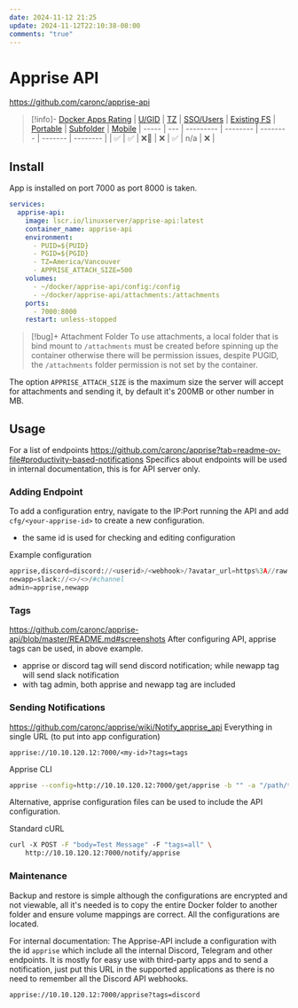 ```yaml
---
date: 2024-11-12 21:25
update: 2024-11-12T22:10:38-08:00
comments: "true"
---
```

# Apprise API
https://github.com/caronc/apprise-api
> [!info]- [Docker Apps Rating](../02-docker-ratings.md)
> | [U/GID](../02-docker-ratings.md#ugid) | [TZ](../02-docker-ratings.md#tz)  | [SSO/Users](../02-docker-ratings.md#sso) | [Existing FS](../02-docker-ratings.md#existing-fs) | [Portable](../02-docker-ratings.md#portable) | [Subfolder](../02-docker-ratings.md#subfolder) | [Mobile](../02-docker-ratings.md#mobile)
> | ----- | --- | --------- | -------- | -------- | ------- | -------- |
> | ✅     | ✅  | ❌🤵       | ❌        | ✅ | n/a | ❌ |

## Install
App is installed on port 7000 as port 8000 is taken.
```yaml
services:
  apprise-api:
    image: lscr.io/linuxserver/apprise-api:latest
    container_name: apprise-api
    environment:
      - PUID=${PUID}
      - PGID=${PGID}
      - TZ=America/Vancouver
      - APPRISE_ATTACH_SIZE=500
    volumes:
      - ~/docker/apprise-api/config:/config
      - ~/docker/apprise-api/attachments:/attachments
    ports:
      - 7000:8000
    restart: unless-stopped
```

> [!bug]+ Attachment Folder
> To use attachments, a local folder that is bind mount to `/attachments` must be created before spinning up the container otherwise there will be permission issues, despite PUGID, the `/attachments` folder permission is not set by the container. 

The option `APPRISE_ATTACH_SIZE` is the maximum size the server will accept for attachments and sending it, by default it's 200MB or other number in MB.
## Usage
For a list of endpoints
https://github.com/caronc/apprise?tab=readme-ov-file#productivity-based-notifications
Specifics about endpoints will be used in internal documentation, this is for API server only.
### Adding Endpoint
To add a configuration entry, navigate to the IP:Port running the API and add `cfg/<your-apprise-id>` to create a new configuration.
- the same id is used for checking and editing configuration

Example configuration
```python
apprise,discord=discord://<userid>/<webhook>/?avatar_url=https%3A//raw.githubusercontent.com/walkxcode/dashboard-icons/main/png/apprise.png
newapp=slack://<>/<>/#channel
admin=apprise,newapp
```
### Tags
https://github.com/caronc/apprise-api/blob/master/README.md#screenshots
After configuring API, apprise tags can be used, in above example.
- apprise or discord tag will send discord notification; while newapp tag will send slack notification
- with tag admin, both apprise and newapp tag are included

### Sending Notifications
https://github.com/caronc/apprise/wiki/Notify_apprise_api
Everything in single URL (to put into app configuration)
```
apprise://10.10.120.12:7000/<my-id>?tags=tags
```

Apprise CLI
```bash
apprise --config=http://10.10.120.12:7000/get/apprise -b "" -a "/path/to/attachment" --tag=tags
```
Alternative, apprise configuration files can be used to include the API configuration.

Standard cURL
```bash
curl -X POST -F "body=Test Message" -F "tags=all" \
    http://10.10.120.12:7000/notify/apprise
```

### Maintenance
Backup and restore is simple although the configurations are encrypted and not viewable, all it's needed is to copy the entire Docker folder to another folder and ensure volume mappings are correct. All the configurations are located.

For internal documentation:
The Apprise-API include a configuration with the id `apprise` which include all the internal Discord, Telegram and other endpoints. It is mostly for easy use with third-party apps and to send a notification, just put this URL in the supported applications as there is no need to remember all the Discord API webhooks.
```
apprise://10.10.120.12:7000/apprise?tags=discord
```